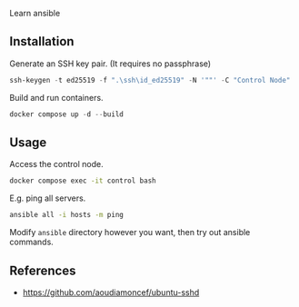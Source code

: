 Learn ansible

## Installation

Generate an SSH key pair. (It requires no passphrase)

```powershell
ssh-keygen -t ed25519 -f ".\ssh\id_ed25519" -N '""' -C "Control Node"
```

Build and run containers.

```powershell
docker compose up -d --build
```

## Usage

Access the control node.

```bash
docker compose exec -it control bash
```

E.g. ping all servers.

```bash
ansible all -i hosts -m ping
```

Modify `ansible` directory however you want, then try out ansible commands.

## References
- https://github.com/aoudiamoncef/ubuntu-sshd
